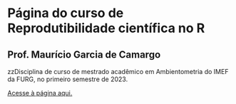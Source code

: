 # Página do curso de Reprodutibilidade científica no R

## Prof. Maurício Garcia de Camargo

zzDisciplina de curso de mestrado acadêmico em Ambientometria do IMEF da FURG, no primeiro semestre de 2023.

[Acesse à página aqui.](https://mauricio-camargo.github.io/reprodu2023/)